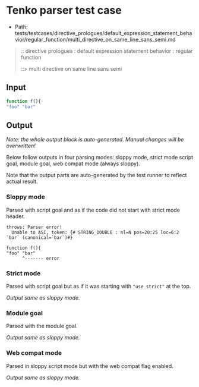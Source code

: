 # Tenko parser test case

- Path: tests/testcases/directive_prologues/default_expression_statement_behavior/regular_function/multi_directive_on_same_line_sans_semi.md

> :: directive prologues : default expression statement behavior : regular function
>
> ::> multi directive on same line sans semi

## Input

`````js
function f(){
"foo" "bar"
`````

## Output

_Note: the whole output block is auto-generated. Manual changes will be overwritten!_

Below follow outputs in four parsing modes: sloppy mode, strict mode script goal, module goal, web compat mode (always sloppy).

Note that the output parts are auto-generated by the test runner to reflect actual result.

### Sloppy mode

Parsed with script goal and as if the code did not start with strict mode header.

`````
throws: Parser error!
  Unable to ASI, token: {# STRING_DOUBLE : nl=N pos=20:25 loc=6:2 `bar` (canonical=`bar`)#}

function f(){
"foo" "bar"
      ^------- error
`````

### Strict mode

Parsed with script goal but as if it was starting with `"use strict"` at the top.

_Output same as sloppy mode._

### Module goal

Parsed with the module goal.

_Output same as sloppy mode._

### Web compat mode

Parsed in sloppy script mode but with the web compat flag enabled.

_Output same as sloppy mode._
